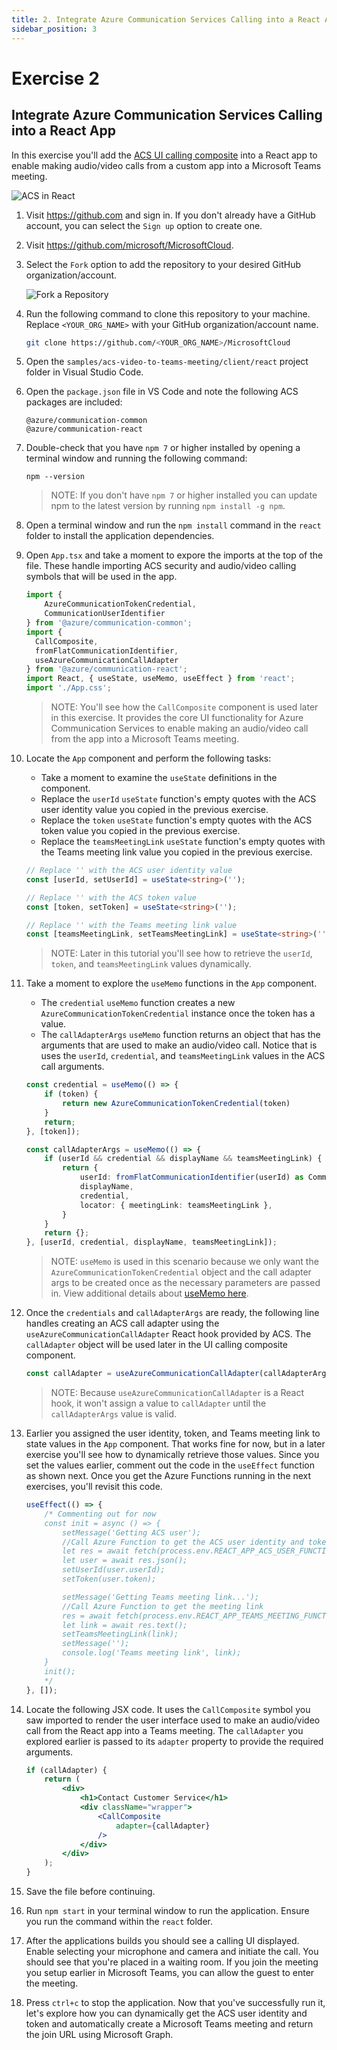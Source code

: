 ```yaml
---
title: 2. Integrate Azure Communication Services Calling into a React App
sidebar_position: 3
---
```


# Exercise 2

## Integrate Azure Communication Services Calling into a React App

In this exercise you'll add the [ACS UI calling composite](https://azure.github.io/communication-ui-library/?path=/docs/composites-call-joinexistingcall--join-existing-call) into a React app to enable making audio/video calls from a custom app into a Microsoft Teams meeting.

![ACS in React](/img/acs-to-teams/2-acs-react.png "ACS in React")

1. Visit https://github.com and sign in. If you don't already have a GitHub account, you can select the `Sign up` option to create one.

1. Visit https://github.com/microsoft/MicrosoftCloud.

1. Select the `Fork` option to add the repository to your desired GitHub organization/account.

    ![Fork a Repository](/img/acs-to-teams/fork-repo.png "Fork a Repository")

1. Run the following command to clone this repository to your machine. Replace `<YOUR_ORG_NAME>` with your GitHub organization/account name.

    ```bash
    git clone https://github.com/<YOUR_ORG_NAME>/MicrosoftCloud
    ```

1. Open the `samples/acs-video-to-teams-meeting/client/react` project folder in Visual Studio Code. 

1. Open the `package.json` file in VS Code and note the following ACS packages are included:

    ```
    @azure/communication-common 
    @azure/communication-react
    ``` 

1. Double-check that you have `npm 7` or higher installed by opening a terminal window and running the following command:

    ```
    npm --version
    ```

    > NOTE: If you don't have `npm 7` or higher installed you can update npm to the latest version by running `npm install -g npm`.

1. Open a terminal window and run the `npm install` command in the `react` folder to install the application dependencies. 

1. Open `App.tsx` and take a moment to expore the imports at the top of the file. These handle importing ACS security and audio/video calling symbols that will be used in the app.

    ```typescript
    import { 
        AzureCommunicationTokenCredential,
        CommunicationUserIdentifier 
    } from '@azure/communication-common';
    import {  
      CallComposite, 
      fromFlatCommunicationIdentifier, 
      useAzureCommunicationCallAdapter 
    } from '@azure/communication-react';
    import React, { useState, useMemo, useEffect } from 'react';
    import './App.css';
    ```

    > NOTE: You'll see how the `CallComposite` component is used later in this exercise. It provides the core UI functionality for Azure Communication Services to enable making an audio/video call from the app into a Microsoft Teams meeting.

1. Locate the `App` component and perform the following tasks:
    - Take a moment to examine the `useState` definitions in the component.
    - Replace the `userId` `useState` function's empty quotes with the ACS user identity value you copied in the previous exercise.
    - Replace the `token` `useState` function's empty quotes with the ACS token value you copied in the previous exercise.
    - Replace the `teamsMeetingLink` `useState` function's empty quotes with the Teams meeting link value you copied in the previous exercise.

    ```typescript
    // Replace '' with the ACS user identity value
    const [userId, setUserId] = useState<string>('');

    // Replace '' with the ACS token value
    const [token, setToken] = useState<string>('');

    // Replace '' with the Teams meeting link value
    const [teamsMeetingLink, setTeamsMeetingLink] = useState<string>('');
    ```

    > NOTE: Later in this tutorial you'll see how to retrieve the `userId`, `token`, and `teamsMeetingLink` values dynamically.

1. Take a moment to explore the `useMemo` functions in the `App` component.
    - The `credential` `useMemo` function creates a new `AzureCommunicationTokenCredential` instance once the token has a value.
    - The `callAdapterArgs` `useMemo` function returns an object that has the arguments that are used to make an audio/video call. Notice that is uses the `userId`, `credential`, and `teamsMeetingLink` values in the ACS call arguments.

    ```typescript
    const credential = useMemo(() => {
        if (token) {
            return new AzureCommunicationTokenCredential(token)
        }
        return;
    }, [token]);

    const callAdapterArgs = useMemo(() => {
        if (userId && credential && displayName && teamsMeetingLink) {
            return {
                userId: fromFlatCommunicationIdentifier(userId) as CommunicationUserIdentifier,
                displayName,
                credential,
                locator: { meetingLink: teamsMeetingLink },
            }
        }
        return {};
    }, [userId, credential, displayName, teamsMeetingLink]);
    ```

    > NOTE: `useMemo` is used in this scenario because we only want the `AzureCommunicationTokenCredential` object and the call adapter args to be created once as the necessary parameters are passed in. View additional details about [useMemo here](https://reactjs.org/docs/hooks-reference.html#usememo).

1. Once the `credentials` and `callAdapterArgs` are ready, the following line handles creating an ACS call adapter using the `useAzureCommunicationCallAdapter` React hook provided by ACS. The `callAdapter` object will be used later in the UI calling composite component.

    ```typescript
    const callAdapter = useAzureCommunicationCallAdapter(callAdapterArgs);
    ```

    > NOTE: Because `useAzureCommunicationCallAdapter` is a React hook, it won't assign a value to `callAdapter` until the `callAdapterArgs` value is valid.

1. Earlier you assigned the user identity, token, and Teams meeting link to state values in the `App` component. That works fine for now, but in a later exercise you'll see how to dynamically retrieve those values. Since you set the values earlier, comment out the code in the `useEffect` function as shown next. Once you get the Azure Functions running in the next exercises, you'll revisit this code.

    ```typescript
    useEffect(() => {
        /* Commenting out for now
        const init = async () => {
            setMessage('Getting ACS user');
            //Call Azure Function to get the ACS user identity and token
            let res = await fetch(process.env.REACT_APP_ACS_USER_FUNCTION as string);
            let user = await res.json();
            setUserId(user.userId);
            setToken(user.token);

            setMessage('Getting Teams meeting link...');
            //Call Azure Function to get the meeting link
            res = await fetch(process.env.REACT_APP_TEAMS_MEETING_FUNCTION as string);
            let link = await res.text();
            setTeamsMeetingLink(link);
            setMessage('');
            console.log('Teams meeting link', link);
        }
        init();
        */
    }, []);
    ```

1. Locate the following JSX code. It uses the `CallComposite` symbol you saw imported to render the user interface used to make an audio/video call from the React app into a Teams meeting. The `callAdapter` you explored earlier is passed to its `adapter` property to provide the required arguments.

    ```jsx
    if (callAdapter) {
        return (
            <div>
                <h1>Contact Customer Service</h1>
                <div className="wrapper">
                    <CallComposite
                        adapter={callAdapter} 
                    />
                </div>
            </div>
        );
    }
    ```

1. Save the file before continuing.

1. Run `npm start` in your terminal window to run the application. Ensure you run the command within the `react` folder.

1. After the applications builds you should see a calling UI displayed. Enable selecting your microphone and camera and initiate the call. You should see that you're placed in a waiting room. If you join the meeting you setup earlier in Microsoft Teams, you can allow the guest to enter the meeting.

1. Press `ctrl+c` to stop the application. Now that you've successfully run it, let's explore how you can dynamically get the ACS user identity and token and automatically create a Microsoft Teams meeting and return the join URL using Microsoft Graph.